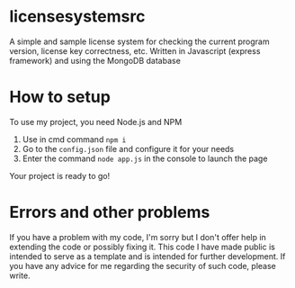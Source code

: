 # licensesystemsrc
A simple and sample license system for checking the current program version, license key correctness, etc. Written in Javascript (express framework) and using the MongoDB database



# How to setup

To use my project, you need Node.js and NPM

1. Use in cmd command `npm i`
2. Go to the `config.json` file and configure it for your needs
3. Enter the command `node app.js` in the console to launch the page


Your project is ready to go!

# Errors and other problems

If you have a problem with my code, I'm sorry but I don't offer help in extending the code or possibly fixing it. This code I have made public is intended to serve as a template and is intended for further development. If you have any advice for me regarding the security of such code, please write.
